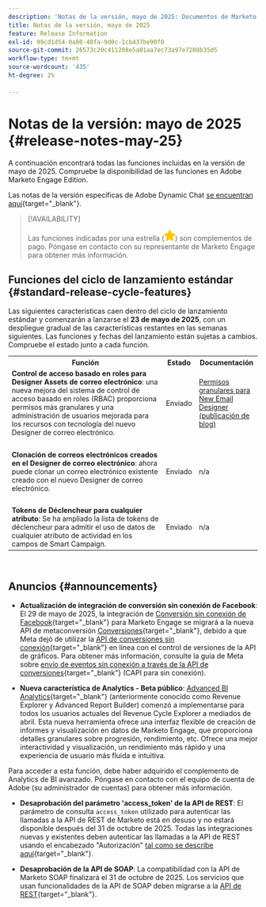 ```yaml
---
description: 'Notas de la versión, mayo de 2025: Documentos de Marketo: documentación del producto'
title: Notas de la versión, mayo de 2025
feature: Release Information
exl-id: 99cd1d54-0a80-40fa-9d0c-1cb437be90f0
source-git-commit: 26573c20c411208e5a01aa7ec73a97e7208b35d5
workflow-type: tm+mt
source-wordcount: '435'
ht-degree: 2%

---
```


# Notas de la versión: mayo de 2025 {#release-notes-may-25}

A continuación encontrará todas las funciones incluidas en la versión de mayo de 2025. Compruebe la disponibilidad de las funciones en Adobe Marketo Engage Edition.

Las notas de la versión específicas de Adobe Dynamic Chat [ se encuentran aquí](/help/marketo/release-notes/dynamic-chat.md){target="_blank"}.

>[!AVAILABILITY]
>
>Las funciones indicadas por una estrella (![star](assets/yellow-star.png)) son complementos de pago. Póngase en contacto con su representante de Marketo Engage para obtener más información.

## Funciones del ciclo de lanzamiento estándar {#standard-release-cycle-features}

Las siguientes características caen dentro del ciclo de lanzamiento estándar y comenzarán a lanzarse el **23 de mayo de 2025**, con un despliegue gradual de las características restantes en las semanas siguientes. Las funciones y fechas del lanzamiento están sujetas a cambios. Compruebe el estado junto a cada función.

<table style="table-layout:auto">
 <tbody>
 <tr>
   <th style="width:65%">Función</th>
   <th style="width:10%">Estado</th>
   <th style="width:25%">Documentación</th>
  </tr>
  <tr>
   <td><strong>Control de acceso basado en roles para Designer Assets de correo electrónico</strong>: una nueva mejora del sistema de control de acceso basado en roles (RBAC) proporciona permisos más granulares y una administración de usuarios mejorada para los recursos con tecnología del nuevo Designer de correo electrónico.</td>
   <td>Enviado</td>
   <td><a href="https://nation.marketo.com/t5/latest-product-innovations/product-updates-granular-permissions-to-new-email-designer/ba-p/357057">Permisos granulares para New Email Designer (publicación de blog)</a></td>
  </tr>
  <tr>
   <td> </td>
   <td> </td>
   <td> </td>
  </tr>
  <tr>
   <td><strong>Clonación de correos electrónicos creados en el Designer de correo electrónico</strong>: ahora puede clonar un correo electrónico existente creado con el nuevo Designer de correo electrónico.</td>
   <td>Enviado</td>
   <td>n/a</td>
  </tr>
  <tr>
   <td> </td>
   <td> </td>
   <td> </td>
  </tr>
  <tr>
   <td><strong>Tokens de Déclencheur para cualquier atributo</strong>: Se ha ampliado la lista de tokens de déclencheur para admitir el uso de datos de cualquier atributo de actividad en los campos de Smart Campaign.</td>
   <td>Enviado</td>
   <td>n/a</td>
  </tr>
 </tbody>
</table>
<br/>

## Anuncios {#announcements}

* **Actualización de integración de conversión sin conexión de Facebook**: El 29 de mayo de 2025, la integración de [Conversión sin conexión de Facebook](https://experienceleague.adobe.com/es/docs/marketo/using/product-docs/demand-generation/facebook/set-up-facebook-offline-conversions){target="_blank"} para Marketo Engage se migrará a la nueva API de metaconversión [Conversiones](https://developers.facebook.com/docs/marketing-api/conversions-api){target="_blank"}, debido a que Meta dejó de utilizar la [API de conversiones sin conexión](https://developers.facebook.com/docs/marketing-api/offline-conversions/){target="_blank"} en línea con el control de versiones de la API de gráficos. Para obtener más información, consulte la guía de Meta sobre [envío de eventos sin conexión a través de la API de conversiones](https://developers.facebook.com/docs/marketing-api/conversions-api/offline-events/){target="_blank"} (CAPI para sin conexión).

* **Nueva característica de Analytics - Beta público**: [Advanced BI Analytics](/help/marketo/product-docs/reporting/advanced-bi-analytics/overview.md){target="_blank"} (anteriormente conocido como Revenue Explorer y Advanced Report Builder) comenzó a implementarse para todos los usuarios actuales del Revenue Cycle Explorer a mediados de abril. Esta nueva herramienta ofrece una interfaz flexible de creación de informes y visualización en datos de Marketo Engage, que proporciona detalles granulares sobre progresión, rendimiento, etc. Ofrece una mejor interactividad y visualización, un rendimiento más rápido y una experiencia de usuario más fluida e intuitiva.

Para acceder a esta función, debe haber adquirido el complemento de Analytics de BI avanzado. Póngase en contacto con el equipo de cuenta de Adobe (su administrador de cuentas) para obtener más información.

* **Desaprobación del parámetro &#39;access_token&#39; de la API de REST**: El parámetro de consulta `access_token` utilizado para autenticar las llamadas a la API de REST de Marketo está en desuso y no estará disponible después del 31 de octubre de 2025. Todas las integraciones nuevas y existentes deben autenticar las llamadas a la API de REST usando el encabezado &quot;Autorización&quot; [tal como se describe aquí](https://experienceleague.adobe.com/es/docs/marketo-developer/marketo/rest/authentication){target="_blank"}.

* **Desaprobación de la API de SOAP**: La compatibilidad con la API de Marketo SOAP finalizará el 31 de octubre de 2025. Los servicios que usan funcionalidades de la API de SOAP deben migrarse a la [API de REST](https://experienceleague.adobe.com/es/docs/marketo-developer/marketo/rest/rest-api){target="_blank"}.
